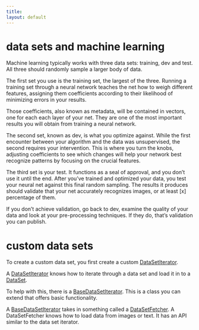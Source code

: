 ```yaml
---
title: 
layout: default
---
```


# data sets and machine learning

Machine learning typically works with three data sets: training, dev and test. All three should randomly sample a larger body of data.

The first set you use is the training set, the largest of the three. Running a training set through a neural network teaches the net how to weigh different features, assigning them coefficients according to their likelihood of minimizing errors in your results.

Those coefficients, also known as metadata, will be contained in vectors, one for each each layer of your net. They are one of the most important results you will obtain from training a neural network.

The second set, known as dev, is what you optimize against. While the first encounter between your algorithm and the data was unsupervised, the second requires your intervention. This is where you turn the knobs, adjusting coefficients to see which changes will help your network best recognize patterns by focusing on the crucial features.

The third set is your test. It functions as a seal of approval, and you don’t use it until the end. After you’ve trained and optimized your data, you test your neural net against this final random sampling. The results it produces should validate that your net accurately recognizes images, or at least [x] percentage of them.

If you don’t achieve validation, go back to dev, examine the quality of your data and look at your pre-processing techniques. If they do, that’s validation you can publish.

# custom data sets

To create a custom data set, you first create a custom [DataSetIterator](../doc/org/deeplearning4j/datasets/iterator/DataSetIterator.html).

A [DataSetIterator](../doc/org/deeplearning4j/datasets/iterator/DataSetIterator.html) knows how to iterate through a data set and load it in to a [DataSet](../doc/org/deeplearning4j/datasets/DataSet.html).

To help with this, there is a [BaseDataSetIterator](../doc/org/deeplearning4j/datasets/iterator/BaseDataSetIterator.html). This is a class you can extend that offers basic functionality.

A [BaseDataSetIterator](../doc/org/deeplearning4j/datasets/iterator/BaseDataSetIterator.html) takes in something called a [DataSetFetcher](../doc/org/deeplearning4j/datasets/DataSetFetcher.html). A DataSetFetcher knows how to load data from images or text. It has an API similar to the data set iterator.